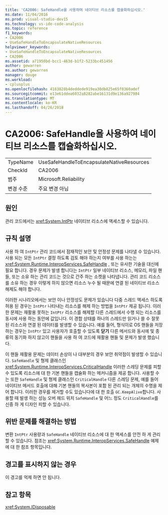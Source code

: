 ```yaml
---
title: 'CA2006: SafeHandle을 사용하여 네이티브 리소스를 캡슐화하십시오.'
ms.date: 11/04/2016
ms.prod: visual-studio-dev15
ms.technology: vs-ide-code-analysis
ms.topic: reference
f1_keywords:
- CA2006
- UseSafeHandleToEncapsulateNativeResources
helpviewer_keywords:
- UseSafeHandleToEncapsulateNativeResources
- CA2006
ms.assetid: a71950bd-bcc1-463d-b1f2-5233bc451456
author: gewarren
ms.author: gewarren
manager: douge
ms.workload:
- cplusplus
ms.openlocfilehash: 4183828b4deddede919ea30db825e65f0360adef
ms.sourcegitcommit: e13e61ddea6032a8282abe16131d9e136a927984
ms.translationtype: MT
ms.contentlocale: ko-KR
ms.lasthandoff: 04/26/2018
---
```

# <a name="ca2006-use-safehandle-to-encapsulate-native-resources"></a>CA2006: SafeHandle을 사용하여 네이티브 리소스를 캡슐화하십시오.
|||
|-|-|
|TypeName|UseSafeHandleToEncapsulateNativeResources|
|CheckId|CA2006|
|범주|Microsoft.Reliability|
|변경 수준|주요 변경 아님|

## <a name="cause"></a>원인
 관리 코드에서는 <xref:System.IntPtr> 네이티브 리소스에 액세스할 수 있습니다.

## <a name="rule-description"></a>규칙 설명
 사용 하 여 `IntPtr` 관리 코드에서 잠재적인 보안 및 안정성 문제를 나타낼 수 있습니다. 사용 되는 모든 `IntPtr` 결정 하도록 검토 해야 하는지 여부를 사용 하는는 <xref:System.Runtime.InteropServices.SafeHandle> , 또는 유사한 기술을 대신에 필요 합니다. 경우 문제가 발생 합니다는 `IntPtr` 일부 네이티브 리소스, 메모리, 파일 핸들, 또는 소유 하는 관리 코드는 것으로 간주 하는 소켓을 나타냅니다. 관리 코드 리소스를 소유 하는 경우 이렇게 하지 않으면 리소스 누수 될 때문에 연결 된 네이티브 리소스 해제도 해야 합니다.

 이러한 시나리오에서는 보안 이나 안정성도 문제가 있습니다 다중 스레드 액세스 하도록 허용 된 경우는 `IntPtr` 나타내는 리소스를 해제 하는 방법을 `IntPtr` 제공 됩니다. 이러한 문제는 재활용 못하는 `IntPtr` 리소스를 해제할 다른 스레드에서 수행 되는 리소스를 동시에 사용 하는 동안에 값입니다. 이 경합 상태를 하나의 스레드만 읽거나 쓸 수 잘못 된 리소스와 연결 된 데이터를 발생할 수 있습니다. 예를 들어, 형식이로 OS 핸들을 저장 하는 경우는 `IntPtr` 있고 사용자가 호출할 수 있도록 **닫기** 다른 메서드와 동시에 및 종류의 동기화 하지 않고이 핸들을 사용 하 여 코드에 재활용 핸들 및 문제가 발생 했습니다.

 이 핸들 재활용 문제는 데이터 손상이 나 대부분의 경우 보안 취약점이 발생할 수 있습니다. `SafeHandle` 및 형제 클래스인 <xref:System.Runtime.InteropServices.CriticalHandle> 이러한 스레딩 문제를 피할 수 있도록 리소스에 대 한 기본 핸들을 캡슐화 하는 메커니즘을 제공 합니다. 사용할 수는 또한 `SafeHandle` 및 형제 클래스인 `CriticalHandle` 다른 스레딩 문제, 예를 들어 네이티브 메서드 호출에 대해 기본 핸들의 복사본이 포함 된 관리 되는 개체의 수명을 제어 합니다. 이러한 경우를 제거할 수도 있습니다에 대 한 호출 `GC.KeepAlive`합니다. 사용할 때 발생 하는 성능 오버 헤드 위치 `SafeHandle` 및 어느 정도 `CriticalHandle`를 신중 하 게 디자인 피할 수 있습니다.

## <a name="how-to-fix-violations"></a>위반 문제를 해결하는 방법
 변환 `IntPtr` 사용량과 `SafeHandle` 네이티브 리소스에 대 한 액세스를 안전 하 게 관리할 수 있습니다. 참조는 <xref:System.Runtime.InteropServices.SafeHandle> 예제에 대 한 참조 항목입니다.

## <a name="when-to-suppress-warnings"></a>경고를 표시하지 않는 경우
 이 경고를 억제 하면 안 됩니다.

## <a name="see-also"></a>참고 항목
 <xref:System.IDisposable>
